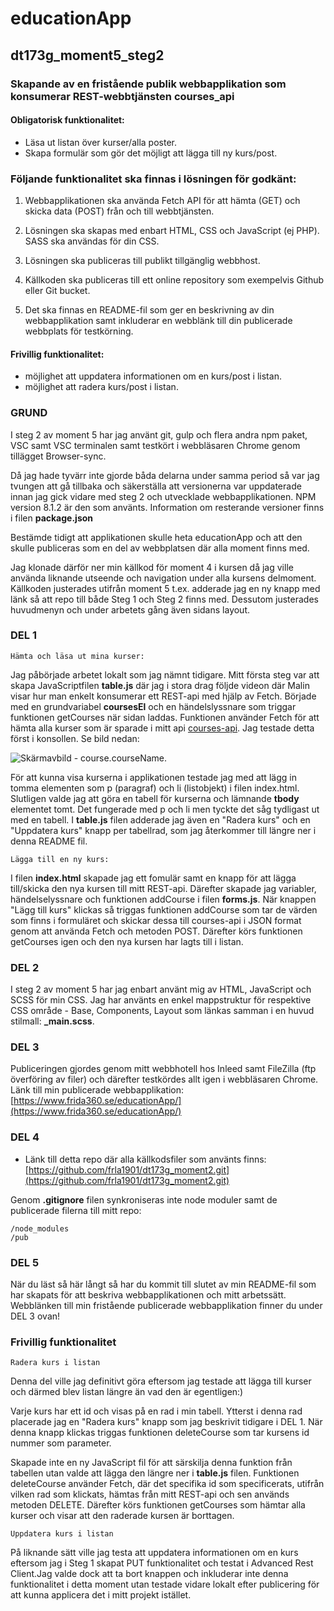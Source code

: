 # educationApp

## dt173g_moment5_steg2 

### Skapande av en fristående publik webbapplikation som konsumerar REST-webbtjänsten courses_api 

#### Obligatorisk funktionalitet:
* Läsa ut listan över kurser/alla poster.
* Skapa formulär som gör det möjligt att lägga till ny kurs/post.

### Följande funktionalitet ska finnas i lösningen för godkänt:
1. Webbapplikationen ska använda Fetch API för att hämta (GET) och skicka data (POST) från och till webbtjänsten.

2. Lösningen ska skapas med enbart HTML, CSS och JavaScript (ej PHP). SASS ska användas för din CSS.

3. Lösningen ska publiceras till publikt tillgänglig webbhost.

4. Källkoden ska publiceras till ett online repository som exempelvis Github eller Git bucket.

5. Det ska finnas en README-fil som ger en beskrivning av din webbapplikation samt inkluderar en webblänk till din publicerade webbplats för testkörning.

#### Frivillig funktionalitet:
* möjlighet att uppdatera informationen om en kurs/post i listan.
* möjlighet att radera kurs/post i listan.

### GRUND
I steg 2 av moment 5 har jag använt git, gulp och flera andra npm paket, VSC samt VSC terminalen samt testkört i webbläsaren Chrome genom tillägget Browser-sync. 

Då jag hade tyvärr inte gjorde båda delarna under samma period så var jag tvungen att gå tillbaka och säkerställa att versionerna var uppdaterade innan jag gick vidare med steg 2 och utvecklade webbapplikationen. NPM version 8.1.2 är den som använts. Information om resterande versioner finns i filen **package.json** 

Bestämde tidigt att applikationen skulle heta educationApp och att den skulle publiceras som en del av webbplatsen där alla moment finns med. 

Jag klonade därför ner min källkod för moment 4 i kursen då jag ville använda liknande utseende och navigation under alla kursens delmoment. Källkoden justerades utifrån moment 5 t.ex. adderade jag en ny knapp med länk så att repo till både Steg 1 och Steg 2 finns med. Dessutom justerades huvudmenyn och under arbetets gång även sidans layout.

### DEL 1

    Hämta och läsa ut mina kurser:

Jag påbörjade arbetet lokalt som jag nämnt tidigare. Mitt första steg var att skapa JavaScriptfilen **table.js** där jag i stora drag följde videon där Malin visar hur man enkelt konsumerar ett REST-api med hjälp av Fetch. Började med en grundvariabel **coursesEl** och en händelslyssnare som triggar funktionen getCourses när sidan laddas. Funktionen använder Fetch för att hämta alla kurser som är sparade i mitt api [courses-api](https://www.frida360.se/courses-api/api). Jag testade detta först i konsollen. Se bild nedan: 

![Skärmavbild - course.courseName](https://github.com/frla1901/educationApp/blob/master/src/images/Skärmavbild%202022-01-21%20kl.%2010.00.55.png).

För att kunna visa kurserna i applikationen testade jag med att lägg in tomma elementen som p (paragraf) och li (listobjekt) i filen index.html. Slutligen valde jag att göra en tabell för kurserna och lämnande **tbody** elementet tomt. Det fungerade med p och li men tyckte det såg tydligast ut med en tabell. I **table.js** filen adderade jag även en "Radera kurs" och en "Uppdatera kurs" knapp per tabellrad, som jag återkommer till längre ner i denna README fil. 

    Lägga till en ny kurs: 

I filen **index.html** skapade jag ett fomulär samt en knapp för att lägga till/skicka den nya kursen till mitt REST-api. Därefter skapade jag variabler, händelselyssnare och funktionen addCourse i filen **forms.js**. När knappen "Lägg till kurs" klickas så triggas funktionen addCourse som tar de värden som finns i formuläret och skickar dessa till courses-api i JSON format genom att använda Fetch och metoden POST. Därefter körs funktionen getCourses igen och den nya kursen har lagts till i listan. 

### DEL 2
I steg 2 av moment 5 har jag enbart använt mig av HTML, JavaScript och SCSS för min CSS. Jag har använts en enkel mappstruktur för respektive CSS område - Base, Components, Layout som länkas samman i en huvud stilmall: **_main.scss**.

### DEL 3
Publiceringen gjordes genom mitt webbhotell hos Inleed samt FileZilla (ftp överföring av filer) och därefter testkördes allt igen i webbläsaren Chrome. Länk till min publicerade webbapplikation: 
[https://www.frida360.se/educationApp/](https://www.frida360.se/educationApp/)

### DEL 4
* Länk till detta repo där alla källkodsfiler som använts finns:  
[https://github.com/frla1901/dt173g_moment2.git](https://github.com/frla1901/dt173g_moment2.git)  

Genom **.gitignore** filen synkroniseras inte node moduler samt de publicerade filerna till mitt repo:

    /node_modules
    /pub

### DEL 5
När du läst så här långt så har du kommit till slutet av min README-fil som har skapats för att beskriva webbapplikationen och mitt arbetssätt. Webblänken till min fristående publicerade webbapplikation finner du under DEL 3 ovan! 

### Frivillig funktionalitet

    Radera kurs i listan

Denna del ville jag definitivt göra eftersom jag testade att lägga till kurser och därmed blev listan längre än vad den är egentligen:) 

Varje kurs har ett id och visas på en rad i min tabell. Ytterst i denna rad placerade jag en "Radera kurs" knapp som jag beskrivit tidigare i DEL 1. När denna knapp klickas triggas funktionen deleteCourse som tar kursens id nummer som parameter. 

Skapade inte en ny JavaScript fil för att särskilja denna funktion från tabellen utan valde att lägga den längre ner i **table.js** filen. Funktionen deleteCourse använder Fetch, där det specifika id som specificerats, utifrån vilken rad som klickats, hämtas från mitt REST-api och sen används metoden DELETE. Därefter körs funktionen getCourses som hämtar alla kurser och visar att den raderade kursen är borttagen.

    Uppdatera kurs i listan

På liknande sätt ville jag testa att uppdatera informationen om en kurs eftersom jag i Steg 1 skapat PUT funktionalitet och testat i Advanced Rest Client.Jag valde dock att ta bort knappen och inkluderar inte denna funktionalitet i detta moment utan testade vidare lokalt efter publicering för att kunna applicera det i mitt projekt istället.  

